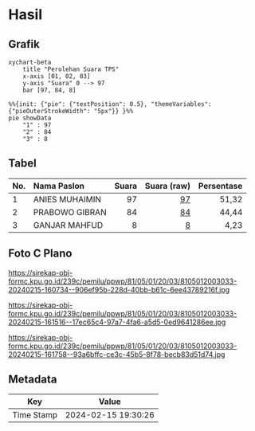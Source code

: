 # Hasil

## Grafik

```mermaid
xychart-beta
    title "Perolehan Suara TPS"
    x-axis [01, 02, 03]
    y-axis "Suara" 0 --> 97
    bar [97, 84, 8]
```

```mermaid
%%{init: {"pie": {"textPosition": 0.5}, "themeVariables": {"pieOuterStrokeWidth": "5px"}} }%%
pie showData
    "1" : 97
    "2" : 84
    "3" : 8
```

## Tabel

| No. | Nama Paslon    | Suara | Suara (raw) | Persentase |
|:--- |:-------------- | -----:| -----------:| ----------:|
| 1   | ANIES MUHAIMIN | 97    | [97][p-1]   | 51,32      |
| 2   | PRABOWO GIBRAN | 84    | [84][p-2]   | 44,44      |
| 3   | GANJAR MAHFUD  | 8     | [8][p-3]    | 4,23       |


[p-1]: https://github.com/gigit-pemilu/pemilu-2024-81-maluku/blob/main/pilpres/hitung-suara/sub/81-maluku/sub/05-seram-bagian-timur/sub/01-bula/sub/2003-bula/sub/033-tps/sub/paslon-1.txt
[p-2]: https://github.com/gigit-pemilu/pemilu-2024-81-maluku/blob/main/pilpres/hitung-suara/sub/81-maluku/sub/05-seram-bagian-timur/sub/01-bula/sub/2003-bula/sub/033-tps/sub/paslon-2.txt
[p-3]: https://github.com/gigit-pemilu/pemilu-2024-81-maluku/blob/main/pilpres/hitung-suara/sub/81-maluku/sub/05-seram-bagian-timur/sub/01-bula/sub/2003-bula/sub/033-tps/sub/paslon-3.txt

## Foto C Plano

https://sirekap-obj-formc.kpu.go.id/239c/pemilu/ppwp/81/05/01/20/03/8105012003033-20240215-160734--906ef95b-228d-40bb-b61c-6ee43789216f.jpg

https://sirekap-obj-formc.kpu.go.id/239c/pemilu/ppwp/81/05/01/20/03/8105012003033-20240215-161516--17ec65c4-97a7-4fa6-a5d5-0ed9641286ee.jpg

https://sirekap-obj-formc.kpu.go.id/239c/pemilu/ppwp/81/05/01/20/03/8105012003033-20240215-161758--93a6bffc-ce3c-45b5-8f78-becb83d51d74.jpg


## Metadata

| Key        | Value               |
| ---------- | ------------------- |
| Time Stamp | 2024-02-15 19:30:26 |



